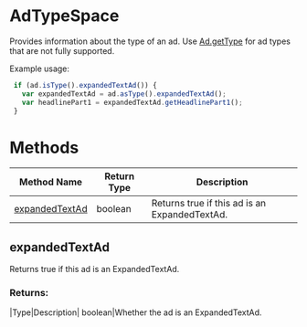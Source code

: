 # AdTypeSpace
Provides information about the type of an ad. Use [Ad.getType](./Ad#getType) for ad types that are not fully supported.      

Example usage:
```javascript
 if (ad.isType().expandedTextAd()) {
   var expandedTextAd = ad.asType().expandedTextAd();
   var headlinePart1 = expandedTextAd.getHeadlinePart1();
 }
```

# Methods
|Method Name|Return Type|Description|
|-|-|-
[expandedTextAd](#expandedtextad)|boolean|Returns true if this ad is an ExpandedTextAd. <br />

## <a name="expandedtextad"></a>expandedTextAd
Returns true if this ad is an ExpandedTextAd. 

### Returns:
|Type|Description|
boolean|Whether the ad is an ExpandedTextAd.

